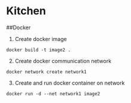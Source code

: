 # Kitchen

##Docker
1. Create docker image
```
docker build -t image2 .
```

2. Create docker communication network
```
docker network create network1
```

3. Create and run docker container on network
```
docker run -d --net network1 image2
```